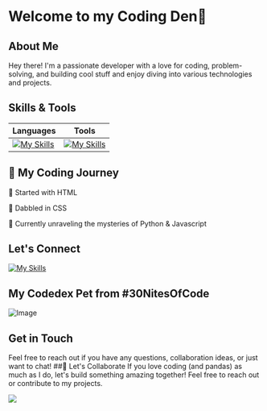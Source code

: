 # Welcome to my Coding Den👋

## About Me
Hey there! I'm a passionate developer with a love for coding, problem-solving, and building cool stuff and enjoy diving into various technologies and projects.

## Skills & Tools
| Languages | Tools   |
|---------|--------|
| [![My Skills](https://skillicons.dev/icons?i=js,html,css,python,bootstrap,linux,md,git,qt)](https://skillicons.dev) | [![My Skills](https://skillicons.dev/icons?i=mint,windows,github,discord,powershell,idea,vscode,stackoverflow,pycharm)](https://skillicons.dev) |

## 🐾 My Coding Journey
🐾 Started with HTML

🐾 Dabbled in CSS

🐾 Currently unraveling the mysteries of Python & Javascript


## Let's Connect
[![My Skills](https://skillicons.dev/icons?i=twitter)](https://twitter.com/Prajwalvs556640) 

## My Codedex Pet from #30NitesOfCode
![Image](https://github.com/Prajwal201011/Prajwal201011/assets/150644350/ff57627c-f2f5-42f5-833c-f6fa65b07dbb)

## Get in Touch
Feel free to reach out if you have any questions, collaboration ideas, or just want to chat!
##🎋 Let's Collaborate
If you love coding (and pandas) as much as I do, let's build something amazing together! Feel free to reach out or contribute to my projects.

[![](https://visitcount.itsvg.in/api?id=Prajwal201011&label=Profile%20Viits&pretty=false)](https://visitcount.itsvg.in)

<!---
Prajwal201011/Prajwal201011 is a ✨ special ✨ repository because its `README.md` (this file) appears on your GitHub profile.
You can click the Preview link to take a look at your changes.
--->
